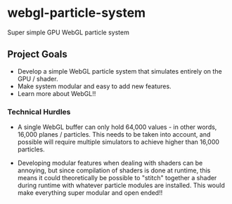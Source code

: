# webgl-particle-system
Super simple GPU WebGL particle system

## Project Goals
* Develop a simple WebGL particle system that simulates entirely on the GPU / shader.
* Make system modular and easy to add new features.
* Learn more about WebGL!!

### Technical Hurdles
* A single WebGL buffer can only hold 64,000 values - in other words, 16,000 planes / particles. This needs to be taken into account, and possible will require multiple simulators to achieve higher than 16,000 particles.

* Developing modular features when dealing with shaders can be annoying, but since compilation of shaders is done at runtime, this means it could theoretically be possible to "stitch" together a shader during runtime with whatever particle modules are installed. This would make everything super modular and open ended!! 
